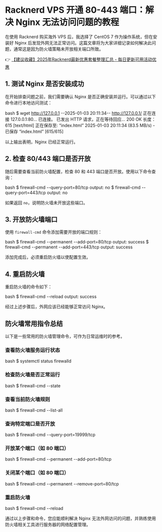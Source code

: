 # Racknerd VPS 开通 80-443 端口：解决 Nginx 无法访问问题的教程

在使用 Racknerd 购买海外 VPS 后，我选择了 CentOS 7 作为操作系统，但在安装好 Nginx 后发现外网无法正常访问。这篇文章将为大家详细记录如何解决此问题，通常这是因为防火墙策略未开放相关端口所致。

👉 [【建议收藏】2025年Racknerd最新优惠套餐整理汇总 - 每日更新可用活动优惠](https://bit.ly/Rack_Nerd)

## 1. 测试 Nginx 是否安装成功

在开始排查问题之前，我们需要确认 Nginx 是否正确安装并运行。可以通过以下命令进行本地访问测试：

bash
$ wget http://127.0.0.1
--2025-01-03 20:11:34--  http://127.0.0.1/
正在连接 127.0.0.1:80... 已连接。
已发出 HTTP 请求，正在等待回应... 200 OK
长度：615 [text/html]
正在保存至: “index.html”
2025-01-03 20:11:34 (83.5 MB/s) - 已保存 “index.html” [615/615]


以上输出表明，Nginx 已经正常运行。

## 2. 检查 80/443 端口是否开放

随后需要查看当前防火墙配置，检查 80 和 443 端口是否开放。使用以下命令查询：

bash
$ firewall-cmd --query-port=80/tcp
output: no
$ firewall-cmd --query-port=443/tcp
output: no


如果返回 `no`，说明防火墙未开放这些端口。

## 3. 开放防火墙端口

使用 `firewall-cmd` 命令添加需要开放的端口规则：

bash
$ firewall-cmd --permanent --add-port=80/tcp
output: success
$ firewall-cmd --permanent --add-port=443/tcp
output: success


添加完成后，必须重启防火墙以使配置生效。

## 4. 重启防火墙

重启防火墙的命令如下：

bash
$ firewall-cmd --reload
output: success


经过上述步骤后，外网应该已经能够正常访问 Nginx。

## 防火墙常用指令总结

以下是一些常用的防火墙管理命令，可作为日常运维时的参考。

### 查看防火墙服务运行状态

bash
$ systemctl status firewalld


### 检查防火墙是否正常运行

bash
$ firewall-cmd --state


### 查看当前防火墙规则

bash
$ firewall-cmd --list-all


### 查询特定端口是否开放

bash
$ firewall-cmd --query-port=19999/tcp


### 开放某个端口（如 80 端口）

bash
$ firewall-cmd --permanent --add-port=80/tcp


### 关闭某个端口（如 80 端口）

bash
$ firewall-cmd --permanent --remove-port=80/tcp


### 重启防火墙

bash
$ firewall-cmd --reload


通过以上步骤和命令，您应能顺利解决 Nginx 无法外网访问的问题，并熟练使用防火墙相关工具进行服务器的网络配置管理。